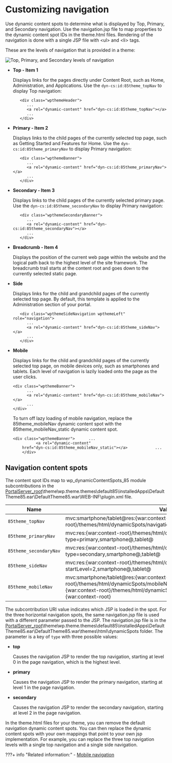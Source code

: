# Customizing navigation

Use dynamic content spots to determine what is displayed by Top, Primary, and Secondary navigation. Use the navigation.jsp file to map properties to the dynamic content spot IDs in the theme.html files. Rendering of the navigation is done with a single JSP file with <ul\> and <li\> tags.

These are the levels of navigation that is provided in a theme:

![Top, Primary, and Secondary levels of navigation](../../../../images/themeopt_navigation.jpg)

-   **Top - Item 1**

    Displays links for the pages directly under Content Root, such as Home, Administration, and Applications. Use the `dyn-cs:id:85theme_topNav` to display Top navigation:

    ```
       <div class="wpthemeHeader">
          ...
          <a rel="dynamic-content" href="dyn-cs:id:85theme_topNav"></a>
          ...
       </div>
    ```

-   **Primary - Item 2**

    Displays links to the child pages of the currently selected top page, such as Getting Started and Features for Home. Use the `dyn-cs:id:85theme_primaryNav` to display Primary navigation:

    ```
       <div class="wpthemeBanner">
          ...
          <a rel="dynamic-content" href="dyn-cs:id:85theme_primaryNav"></a>
          ...
       </div>
    ```

-   **Secondary - Item 3**

    Displays links to the child pages of the currently selected primary page. Use the `dyn-cs:id:85theme_secondaryNav` to display Primary navigation:

    ```
       <div class="wpthemeSecondaryBanner">
          ...
          <a rel="dynamic-content" href="dyn-cs:id:85theme_secondaryNav"></a>
          ...
       </div>
    ```

-   **Breadcrumb - Item 4**

    Displays the position of the current web page within the website and the logical path back to the highest level of the site framework. The breadcrumb trail starts at the content root and goes down to the currently selected static page.

-   **Side**

    Displays links for the child and grandchild pages of the currently selected top page. By default, this template is applied to the Administration section of your portal.

    ```
       <div class="wpthemeSideNavigation wpthemeLeft" role="navigation">
          ...
          <a rel="dynamic-content" href="dyn-cs:id:85theme_sideNav"></a>
          ...
       </div>
    ```

-   **Mobile**

    Displays links for the child and grandchild pages of the currently selected top page, on mobile devices only, such as smartphones and tablets. Each level of navigation is lazily loaded onto the page as the user clicks.

    ```
    <div class="wpthemeBanner">
          ...      
          <a rel="dynamic-content" href="dyn-cs:id:85theme_mobileNav"></a>      
          ...   
    </div>
    ```

    To turn off lazy loading of mobile navigation, replace the 85theme\_mobileNav dynamic content spot with the 85theme\_mobileNav\_static dynamic content spot.

    ```
    <div class="wpthemeBanner">      ...     
              <a rel="dynamic-content"
        href="dyn-cs:id:85theme_mobileNav_static"></a>            ...  
        </div>
    ```


## Navigation content spots

The content spot IDs map to wp\_dynamicContentSpots\_85 module subcontributions in the [PortalServer\_root](../../../../guide_me/wpsdirstr.md)\\theme\\wp.theme.themes\\default85\\installedApps\\DefaultTheme85.ear\\DefaultTheme85.war\\WEB-INF\\plugin.xml file.

|Name|Value|
|----|-----|
|`85theme_topNav`|mvc:smartphone/tablet@res:\{war:context-root\}/themes/html/dynamicSpots/navigation.jsp?type=top|
|`85theme_primaryNav`|mvc:res:\{war:context-root\}/themes/html/dynamicSpots/navigation.jsp?type=primary,smartphone@,tablet@|
|`85theme_secondaryNav`|mvc:res:\{war:context-root\}/themes/html/dynamicSpots/navigation.jsp?type=secondary,smartphone@,tablet@|
|`85theme_sideNav`|mvc:res:\{war:context-root\}/themes/html/dynamicSpots/sideNavigation.jsp?startLevel=2,smartphone@,tablet@|
|`85theme_mobileNav`|mvc:smartphone/tablet@res:\{war:context-root\}/themes/html/dynamicSpots/mobileNavigation.jspmvc:smartphone/tablet@res:\{war:context-root\}/themes/html/dynamicSpots/lazyMobileNavigation.jsp?context=\{war:context-root\}|

The subcontribution URI value indicates which JSP is loaded in the spot. For the three horizontal navigation spots, the same navigation.jsp file is used with a different parameter passed to the JSP. The navigation.jsp file is in the [PortalServer\_root](../../../../guide_me/wpsdirstr.md)\\theme\\wp.theme.themes\\default85\\installedApps\\DefaultTheme85.ear\\DefaultTheme85.war\\themes\\html\\dynamicSpots folder. The parameter is a key of `type` with three possible values:

-   **top**

    Causes the navigation JSP to render the top navigation, starting at level 0 in the page navigation, which is the highest level.

-   **primary**

    Causes the navigation JSP to render the primary navigation, starting at level 1 in the page navigation.

-   **secondary**

    Causes the navigation JSP to render the secondary navigation, starting at level 2 in the page navigation.


In the theme.html files for your theme, you can remove the default navigation dynamic content spots. You can then replace the dynamic content spots with your own mappings that point to your own jsp implementation. For example, you can replace the three top navigation levels with a single top navigation and a single side navigation.

<!--
-   **[Creating a dynamic content spot for navigation](../dev-theme/themeopt_cust_nav_custnavspot.md)**  
Create a dynamic content spot mapping to customize the theme for Top, Primary, and Secondary navigation. Change the yourTheme value to the name of your theme.
-   **[Adding a level of navigation](../dev-theme/themeopt_cust_nav_addnav.md)**  
You can increase levels of navigation by adding a fourth level of navigation.
-   **[Removing a level of navigation](../dev-theme/themeopt_cust_nav_removenav.md)**  
You can reduce your levels of navigation to two levels.
-   **[Side navigation](../dev-theme/themeopt_cust_nav_side.md)**  
The Portal 8.5 theme includes a side navigation template that can be applied to render pages at the secondary level in a list with the main content. By default, this template is applied to the Administration section of your portal.
--->

???+ info "Related information:"
    - [Mobile navigation](../../responsive_web_design/rwd_add_navphone.md)

